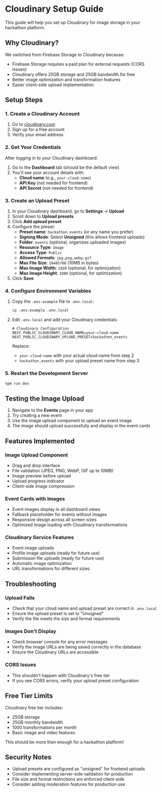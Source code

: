 # Cloudinary Setup Guide

This guide will help you set up Cloudinary for image storage in your hackathon platform.

## Why Cloudinary?

We switched from Firebase Storage to Cloudinary because:
- Firebase Storage requires a paid plan for external requests (CORS issues)
- Cloudinary offers 25GB storage and 25GB bandwidth for free
- Better image optimization and transformation features
- Easier client-side upload implementation

## Setup Steps

### 1. Create a Cloudinary Account
1. Go to [cloudinary.com](https://cloudinary.com)
2. Sign up for a free account
3. Verify your email address

### 2. Get Your Credentials
After logging in to your Cloudinary dashboard:
1. Go to the **Dashboard** tab (should be the default view)
2. You'll see your account details with:
   - **Cloud name** (e.g., `your-cloud-name`)
   - **API Key** (not needed for frontend)
   - **API Secret** (not needed for frontend)

### 3. Create an Upload Preset
1. In your Cloudinary dashboard, go to **Settings** → **Upload**
2. Scroll down to **Upload presets**
3. Click **Add upload preset**
4. Configure the preset:
   - **Preset name**: `hackathon_events` (or any name you prefer)
   - **Signing Mode**: Select **Unsigned** (this allows frontend uploads)
   - **Folder**: `events` (optional, organizes uploaded images)
   - **Resource Type**: `Image`
   - **Access Type**: `Public`
   - **Allowed Formats**: `jpg,png,webp,gif`
   - **Max File Size**: `10485760` (10MB in bytes)
   - **Max Image Width**: `1920` (optional, for optimization)
   - **Max Image Height**: `1080` (optional, for optimization)
5. Click **Save**

### 4. Configure Environment Variables
1. Copy the `.env.example` file to `.env.local`:
   ```bash
   cp .env.example .env.local
   ```

2. Edit `.env.local` and add your Cloudinary credentials:
   ```env
   # Cloudinary Configuration
   NEXT_PUBLIC_CLOUDINARY_CLOUD_NAME=your-cloud-name
   NEXT_PUBLIC_CLOUDINARY_UPLOAD_PRESET=hackathon_events
   ```

   Replace:
   - `your-cloud-name` with your actual cloud name from step 2
   - `hackathon_events` with your upload preset name from step 3

### 5. Restart the Development Server
```bash
npm run dev
```

## Testing the Image Upload

1. Navigate to the **Events** page in your app
2. Try creating a new event
3. Use the image upload component to upload an event image
4. The image should upload successfully and display in the event cards

## Features Implemented

### Image Upload Component
- Drag and drop interface
- File validation (JPEG, PNG, WebP, GIF up to 10MB)
- Image preview before upload
- Upload progress indicator
- Client-side image compression

### Event Cards with Images
- Event images display in all dashboard views
- Fallback placeholder for events without images
- Responsive design across all screen sizes
- Optimized image loading with Cloudinary transformations

### Cloudinary Service Features
- Event image uploads
- Profile image uploads (ready for future use)
- Submission file uploads (ready for future use)
- Automatic image optimization
- URL transformations for different sizes

## Troubleshooting

### Upload Fails
- Check that your cloud name and upload preset are correct in `.env.local`
- Ensure the upload preset is set to "Unsigned"
- Verify the file meets the size and format requirements

### Images Don't Display
- Check browser console for any error messages
- Verify the image URLs are being saved correctly in the database
- Ensure the Cloudinary URLs are accessible

### CORS Issues
- This shouldn't happen with Cloudinary's free tier
- If you see CORS errors, verify your upload preset configuration

## Free Tier Limits

Cloudinary free tier includes:
- 25GB storage
- 25GB monthly bandwidth
- 1000 transformations per month
- Basic image and video features

This should be more than enough for a hackathon platform!

## Security Notes

- Upload presets are configured as "unsigned" for frontend uploads
- Consider implementing server-side validation for production
- File size and format restrictions are enforced client-side
- Consider adding moderation features for production use
